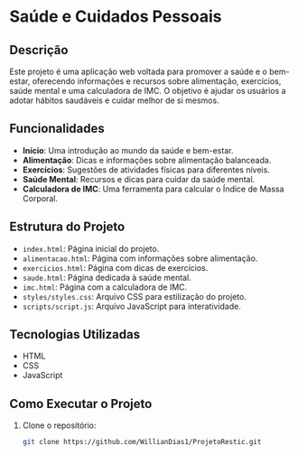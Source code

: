 # Saúde e Cuidados Pessoais

## Descrição
Este projeto é uma aplicação web voltada para promover a saúde e o bem-estar, oferecendo informações e recursos sobre alimentação, exercícios, saúde mental e uma calculadora de IMC. O objetivo é ajudar os usuários a adotar hábitos saudáveis e cuidar melhor de si mesmos.

## Funcionalidades
- **Início**: Uma introdução ao mundo da saúde e bem-estar.
- **Alimentação**: Dicas e informações sobre alimentação balanceada.
- **Exercícios**: Sugestões de atividades físicas para diferentes níveis.
- **Saúde Mental**: Recursos e dicas para cuidar da saúde mental.
- **Calculadora de IMC**: Uma ferramenta para calcular o Índice de Massa Corporal.

## Estrutura do Projeto
- `index.html`: Página inicial do projeto.
- `alimentacao.html`: Página com informações sobre alimentação.
- `exercicios.html`: Página com dicas de exercícios.
- `saude.html`: Página dedicada à saúde mental.
- `imc.html`: Página com a calculadora de IMC.
- `styles/styles.css`: Arquivo CSS para estilização do projeto.
- `scripts/script.js`: Arquivo JavaScript para interatividade.

## Tecnologias Utilizadas
- HTML
- CSS
- JavaScript

## Como Executar o Projeto
1. Clone o repositório:
   ```bash
   git clone https://github.com/WillianDias1/ProjetoRestic.git
